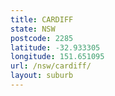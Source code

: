 ```yaml
---
title: CARDIFF
state: NSW
postcode: 2285
latitude: -32.933305
longitude: 151.651095
url: /nsw/cardiff/
layout: suburb
---
```

